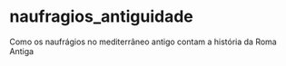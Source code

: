 # naufragios_antiguidade
 Como os naufrágios no mediterrâneo antigo contam a história da Roma Antiga
